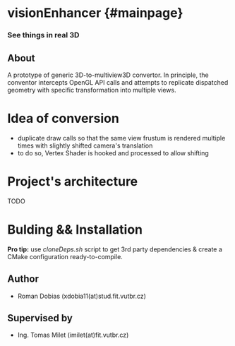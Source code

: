 # visionEnhancer {#mainpage}
### See things in real 3D

## About
A prototype of generic 3D-to-multiview3D convertor. In principle, the conventor intercepts OpenGL API calls and attempts
to replicate dispatched geometry with specific transformation into multiple views.

# Idea of conversion
- duplicate draw calls so that the same view frustum is rendered multiple times with slightly
shifted camera's translation
- to do so, Vertex Shader is hooked and processed to allow shifting

# Project's architecture
TODO

# Bulding && Installation

**Pro tip:** use *cloneDeps.sh* script to get 3rd party dependencies \& create a CMake configuration
ready-to-compile.

## Author
- Roman Dobias (xdobia11(at)stud.fit.vutbr.cz)
## Supervised by
- Ing. Tomas Milet (imilet(at)fit.vutbr.cz)

